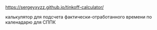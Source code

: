 https://sergeyxyzz.github.io/tinkoff-calculator/

калькулятор для подсчета фактически-отработанного времени по каленадарю для СППК
